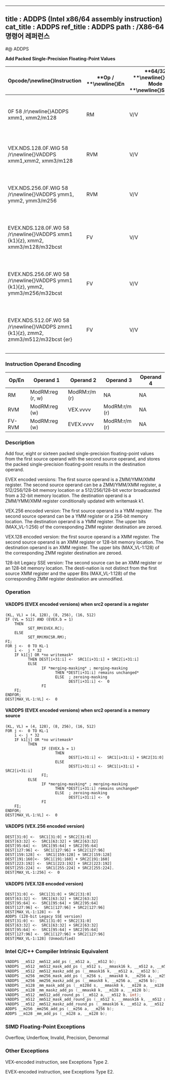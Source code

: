 ----------------------------
title : ADDPS (Intel x86/64 assembly instruction)
cat_title : ADDPS
ref_title : ADDPS
path : /X86-64 명령어 레퍼런스
----------------------------
#@ ADDPS

**Add Packed Single-Precision Floating-Point Values**

|**Opcode/**\newline{}**Instruction**|**Op / **\newline{}**En**|**64/32 **\newline{}**bit Mode **\newline{}**Support**|**CPUID **\newline{}**Feature **\newline{}**Flag**|**Description**|
|------------------------------------|-------------------------|------------------------------------------------------|--------------------------------------------------|---------------|
|0F 58 /r\newline{}ADDPS xmm1, xmm2/m128|RM|V/V|SSE|Add packed single-precision floating-point values from xmm2/m128 to xmm1 and store result in xmm1.|
|VEX.NDS.128.0F.WIG 58 /r\newline{}VADDPS xmm1,xmm2, xmm3/m128|RVM|V/V|AVX|Add packed single-precision floating-point values from xmm3/m128 to xmm2 and store result in xmm1.|
|VEX.NDS.256.0F.WIG 58 /r\newline{}VADDPS ymm1, ymm2, ymm3/m256|RVM|V/V|AVX|Add packed single-precision floating-point values from ymm3/m256 to ymm2 and store result in ymm1.|
|EVEX.NDS.128.0F.W0 58 /r\newline{}VADDPS xmm1 {k1}{z}, xmm2, xmm3/m128/m32bcst|FV|V/V|AVX512VLAVX512F|Add packed single-precision floating-point values from xmm3/m128/m32bcst to xmm2 and store result in xmm1 with writemask k1.|
|EVEX.NDS.256.0F.W0 58 /r\newline{}VADDPS ymm1 {k1}{z}, ymm2, ymm3/m256/m32bcst |FV|V/V|AVX512VLAVX512F|Add packed single-precision floating-point values from ymm3/m256/m32bcst to ymm2 and store result in ymm1 with writemask k1.|
|EVEX.NDS.512.0F.W0 58 /r\newline{}VADDPS zmm1 {k1}{z}, zmm2, zmm3/m512/m32bcst {er}|FV|V/V|AVX512F|Add packed single-precision floating-point values from zmm3/m512/m32bcst to zmm2 and store result in zmm1 with writemask k1.|
### Instruction Operand Encoding


|Op/En|Operand 1|Operand 2|Operand 3|Operand 4|
|-----|---------|---------|---------|---------|
|RM|ModRM:reg (r, w)|ModRM:r/m (r)|NA|NA|
|RVM|ModRM:reg (w)|VEX.vvvv|ModRM:r/m (r)|NA|
|FV-RVM|ModRM:reg (w)|EVEX.vvvv|ModRM:r/m (r)|NA|
### Description


Add four, eight or sixteen packed single-precision floating-point values from the first source operand with the second source operand, and stores the packed single-precision floating-point results in the destination operand.

EVEX encoded versions: The first source operand is a ZMM/YMM/XMM register. The second source operand can be a ZMM/YMM/XMM register, a 512/256/128-bit memory location or a 512/256/128-bit vector broadcasted from a 32-bit memory location. The destination operand is a ZMM/YMM/XMM register conditionally updated with writemask k1.

VEX.256 encoded version: The first source operand is a YMM register. The second source operand can be a YMM register or a 256-bit memory location. The destination operand is a YMM register. The upper bits (MAX_VL-1:256) of the corresponding ZMM register destination are zeroed.

VEX.128 encoded version: the first source operand is a XMM register. The second source operand is an XMM register or 128-bit memory location. The destination operand is an XMM register. The upper bits (MAX_VL-1:128) of the corresponding ZMM register destination are zeroed.

128-bit Legacy SSE version: The second source can be an XMM register or an 128-bit memory location. The desti-nation is not distinct from the first source XMM register and the upper Bits (MAX_VL-1:128) of the corresponding ZMM register destination are unmodified.


### Operation
#### VADDPS (EVEX encoded versions) when src2 operand is a register
```info-verb
(KL, VL) = (4, 128), (8, 256), (16, 512)
IF (VL = 512) AND (EVEX.b = 1) 
    THEN
          SET_RM(EVEX.RC);
    ELSE 
          SET_RM(MXCSR.RM);
FI;
FOR j  <-  0 TO KL-1
    i  <-  j * 32
    IF k1[j] OR *no writemask*
          THEN DEST[i+31:i] <-   SRC1[i+31:i] + SRC2[i+31:i]
          ELSE 
                IF *merging-masking* ; merging-masking
                      THEN *DEST[i+31:i] remains unchanged*
                      ELSE  ; zeroing-masking
                            DEST[i+31:i] <-   0
                FI
    FI;
ENDFOR;
DEST[MAX_VL-1:VL] <-   0
```
#### VADDPS (EVEX encoded versions) when src2 operand is a memory source
```info-verb
(KL, VL) = (4, 128), (8, 256), (16, 512)
FOR j  <-  0 TO KL-1
    i  <- j * 32
    IF k1[j] OR *no writemask*
          THEN 
                IF (EVEX.b = 1) 
                      THEN
                            DEST[i+31:i]  <-  SRC1[i+31:i] + SRC2[31:0]
                      ELSE 
                            DEST[i+31:i] <-   SRC1[i+31:i] + SRC2[i+31:i]
                FI;
          ELSE 
                IF *merging-masking* ; merging-masking
                      THEN *DEST[i+31:i] remains unchanged*
                      ELSE  ; zeroing-masking
                            DEST[i+31:i] <-   0
                FI
    FI;
ENDFOR;
DEST[MAX_VL-1:VL]  <-  0
```
#### VADDPS (VEX.256 encoded version)
```info-verb
DEST[31:0] <-   SRC1[31:0] + SRC2[31:0]
DEST[63:32]  <-  SRC1[63:32] + SRC2[63:32]
DEST[95:64]  <-  SRC1[95:64] + SRC2[95:64]
DEST[127:96] <-   SRC1[127:96] + SRC2[127:96]
DEST[159:128]  <-  SRC1[159:128] + SRC2[159:128]
DEST[191:160]<-   SRC1[191:160] + SRC2[191:160]
DEST[223:192] <-   SRC1[223:192] + SRC2[223:192]
DEST[255:224]  <-  SRC1[255:224] + SRC2[255:224].
DEST[MAX_VL-1:256]  <-  0
```
#### VADDPS (VEX.128 encoded version)
```info-verb
DEST[31:0]  <-  SRC1[31:0] + SRC2[31:0]
DEST[63:32]  <-  SRC1[63:32] + SRC2[63:32]
DEST[95:64] <-   SRC1[95:64] + SRC2[95:64]
DEST[127:96] <-   SRC1[127:96] + SRC2[127:96]
DEST[MAX_VL-1:128] <-   0
ADDPS (128-bit Legacy SSE version)
DEST[31:0] <-   SRC1[31:0] + SRC2[31:0]
DEST[63:32]  <-  SRC1[63:32] + SRC2[63:32]
DEST[95:64] <-   SRC1[95:64] + SRC2[95:64]
DEST[127:96]  <-  SRC1[127:96] + SRC2[127:96]
DEST[MAX_VL-1:128] (Unmodified)
```

### Intel C/C++ Compiler Intrinsic Equivalent

```cpp
VADDPS __m512 _mm512_add_ps (__m512 a, __m512 b);
VADDPS __m512 _mm512_mask_add_ps (__m512 s, __mmask16 k, __m512 a, __m512 b);
VADDPS __m512 _mm512_maskz_add_ps (__mmask16 k, __m512 a, __m512 b);
VADDPS __m256 _mm256_mask_add_ps (__m256 s, __mmask8 k, __m256 a, __m256 b);
VADDPS __m256 _mm256_maskz_add_ps (__mmask8 k, __m256 a, __m256 b);
VADDPS __m128 _mm_mask_add_ps (__m128d s, __mmask8 k, __m128 a, __m128 b);
VADDPS __m128 _mm_maskz_add_ps (__mmask8 k, __m128 a, __m128 b);
VADDPS __m512 _mm512_add_round_ps (__m512 a, __m512 b, int);
VADDPS __m512 _mm512_mask_add_round_ps (__m512 s, __mmask16 k, __m512 a, __m512 b, int);
VADDPS __m512 _mm512_maskz_add_round_ps (__mmask16 k, __m512 a, __m512 b, int);
ADDPS __m256 _mm256_add_ps (__m256 a, __m256 b);
ADDPS __m128 _mm_add_ps (__m128 a, __m128 b);
```
### SIMD Floating-Point Exceptions


Overflow, Underflow, Invalid, Precision, Denormal

### Other Exceptions


VEX-encoded instruction, see Exceptions Type 2.

EVEX-encoded instruction, see Exceptions Type E2.

